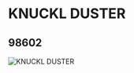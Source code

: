 # KNUCKL DUSTER
## 98602
![KNUCKL DUSTER](https://lc-www-live-s.legocdn.com/media/bricks/5/2/4651749.jpg)